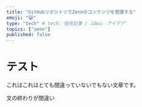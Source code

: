 ```yaml
---
title: "GitHubリポジトリでZennのコンテンツを管理する"
emoji: "😸"
type: "tech" # tech: 技術記事 / idea: アイデア
topics: ["zenn"]
published: false
---
```


# テスト

これはこれはとても間違っていないでもない文章です。

文の終わりが間違い